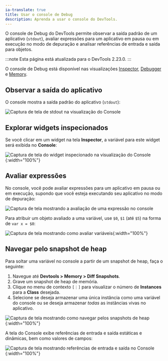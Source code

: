 ```yaml
---
ia-translate: true
title: Usar o console de Debug
description: Aprenda a usar o console do DevTools.
---
```


O console de Debug do DevTools permite observar a saída
padrão de um aplicativo (`stdout`), avaliar expressões
para um aplicativo em pausa ou em execução no modo de
depuração e analisar referências de entrada e saída para
objetos.

:::note
Esta página está atualizada para o DevTools 2.23.0.
:::

O console de Debug está disponível nas visualizações
[Inspector][], [Debugger][] e [Memory][].

[Inspector]: /tools/devtools/inspector
[Debugger]:  /tools/devtools/debugger
[Memory]:    /tools/devtools/memory

## Observar a saída do aplicativo

O console mostra a saída padrão do aplicativo (`stdout`):

![Captura de tela de stdout na visualização do Console](/assets/images/docs/tools/devtools/console-stdout.png)

## Explorar widgets inspecionados

Se você clicar em um widget na tela **Inspector**, a
variável para este widget será exibida no **Console**:

![Captura de tela do widget inspecionado na visualização do Console](/assets/images/docs/tools/devtools/console-inspect-widget.png){:width="100%"}

## Avaliar expressões

No console, você pode avaliar expressões para um
aplicativo em pausa ou em execução, supondo que você
esteja executando seu aplicativo no modo de depuração:

![Captura de tela mostrando a avaliação de uma expressão no console](/assets/images/docs/tools/devtools/console-evaluate-expressions.png)

Para atribuir um objeto avaliado a uma variável, use `$0`,
`$1` (até `$5`) na forma de `var x = $0`:

![Captura de tela mostrando como avaliar variáveis](/assets/images/docs/tools/devtools/console-evaluate-variables.png){:width="100%"}

## Navegar pelo snapshot de heap

Para soltar uma variável no console a partir de um snapshot de heap, faça o seguinte:

1.  Navegue até **Devtools > Memory > Diff Snapshots**.
2.  Grave um snapshot de heap de memória.
3.  Clique no menu de contexto `[⋮]` para visualizar o número
    de **Instances** para a **Class** desejada.
4.  Selecione se deseja armazenar uma única instância como
    uma variável do console ou se deseja armazenar _todas_
    as instâncias vivas no aplicativo.

![Captura de tela mostrando como navegar pelos snapshots de heap](/assets/images/docs/tools/devtools/browse-heap-snapshot.png){:width="100%"}

A tela do Console exibe referências de entrada e saída
estáticas e dinâmicas, bem como valores de campos:

![Captura de tela mostrando referências de entrada e saída no Console](/assets/images/docs/tools/devtools/console-references.png){:width="100%"}
